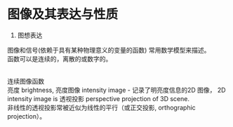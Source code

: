 # 图像及其表达与性质   
1. 图想表达       

图像和信号(依赖于具有某种物理意义的变量的函数) 常用数学模型来描述。       
函数可以是连续的，离散的或数字的。     

<br> 连续图像函数  </b>     
亮度 brightness, 亮度图像 intensity image - 记录了明亮度信息的2D 图像， 2D intensity image is 透视投影 perspective projection of 3D scene.     
非线性的透视投影常被近似为线性的平行（或正交投影, orthographic projection）。     

